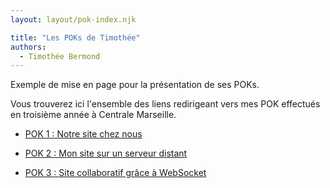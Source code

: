 ```yaml
---
layout: layout/pok-index.njk

title: "Les POKs de Timothée"
authors:
  - Timothée Bermond
---
```


<!-- début résumé -->

Exemple de mise en page pour la présentation de ses POKs.

<!-- fin résumé -->

Vous trouverez ici l'ensemble des liens redirigeant vers mes POK effectués en troisième année à Centrale Marseille. 

- [POK 1 : Notre site chez nous](../../Barbe-Gabriel/pok/temps-1/)

- [POK 2 : Mon site sur un serveur distant](./temps-2/)

- [POK 3 : Site collaboratif grâce à WebSocket](./temps-3/)
